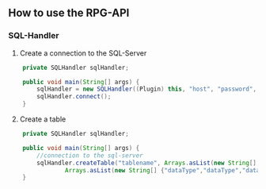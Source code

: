 ## How to use the RPG-API

### SQL-Handler

1. Create a connection to the SQL-Server

```java
    private SQLHandler sqlHandler;

    public void main(String[] args) {
        sqlHandler = new SQLHandler((Plugin) this, "host", "password", "user", "database");
        sqlHandler.connect();
    }
```

2. Create a table

```java
    private SQLHandler sqlHandler;

    public void main(String[] args) {
        //connection to the sql-server
        sqlHandler.createTable("tablename", Arrays.asList(new String[] {"tableNames","tableNames","tableNames","tableNames","tableNames"}), 
                Arrays.asList(new String[] {"dataType","dataType","dataType"}));
    }
```
